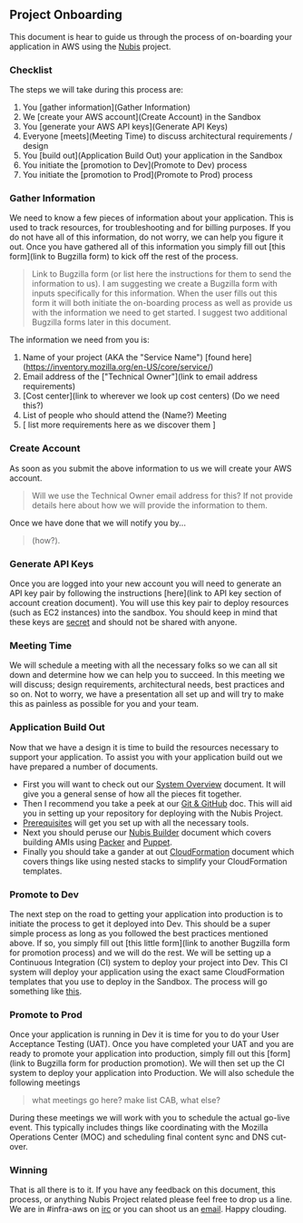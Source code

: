 ﻿## Project Onboarding

This document is hear to guide us through the process of on-boarding your application in AWS using the [Nubis](https://github.com/Nubisproject) project.

### Checklist
The steps we will take during this process are:
 1. You [gather information](Gather Information)
 1. We [create your AWS account](Create Account) in the Sandbox
 1. You [generate your AWS API keys](Generate API Keys)
 1. Everyone [meets](Meeting Time) to discuss architectural requirements / design
 1. You [build out](Application Build Out) your application in the Sandbox
 1. You initiate the [promotion to Dev](Promote to Dev) process
 1. You initiate the [promotion to Prod](Promote to Prod) process


### Gather Information
We need to know a few pieces of information about your application. This is used to track resources, for troubleshooting and for billing purposes. If you do not have all of this information, do not worry, we can help you figure it out. Once you have gathered all of this information you simply fill out [this form](link to Bugzilla form) to kick off the rest of the process.

> Link to Bugzilla form (or list here the instructions for them to send the information to us). I am suggesting we create a Bugzilla form with inputs specifically for this information. When the user fills out this form it will both initiate the on-boarding process as well as provide us with the information we need to get started. I suggest two additional Bugzilla forms later in this document.

 The information we need from you is:
 1. Name of your project (AKA the "Service Name") [found here] (https://inventory.mozilla.org/en-US/core/service/)
 1. Email address of the ["Technical Owner"](link to email address requirements)
 1. [Cost center](link to wherever we look up cost centers) (Do we need this?)
 1. List of people who should attend the (Name?) Meeting
 1. [ list more requirements here as we discover them ]


### Create Account
As soon as you submit the above information to us we will create your AWS account.
 > Will we use the Technical Owner email address for this? If not provide details here about how we will provide the information to them.

Once we have done that we will notify you by...
> (how?).

### Generate API Keys
Once you are logged into your new account you will need to generate an API key pair by following the instructions [here](link to API key section of account creation document). You will use this key pair to deploy resources (such as EC2 instances) into the sandbox. You should keep in mind that these keys are [secret](https://github.com/Nubisproject/nubis-docs/blob/master/SECURITY.md) and should not be shared with anyone.

### Meeting Time
We will schedule a meeting with all the necessary folks so we can all sit down and determine how we can help you to succeed. In this meeting we will discuss; design requirements, architectural needs, best practices and so on. Not to worry, we have a presentation all set up and will try to make this as painless as possible for you and your team.

### Application Build Out
Now that we have a design it is time to build the resources necessary to support your application. To assist you with your application build out we have prepared a number of documents.

 * First you will want to check out our [System Overview](https://github.com/Nubisproject/nubis-docs/blob/master/SYSTEM_OVERVIEW.md) document. It will give you a general sense of how all the pieces fit together.
 * Then I recommend you take a peek at our [Git & GitHub](https://github.com/Nubisproject/nubis-docs/blob/master/GIT_GITHUB.md) doc. This will aid you in setting up your repository for deploying with the Nubis Project.
 * [Prerequisites](https://github.com/Nubisproject/nubis-docs/blob/master/PREREQUISITES.md) will get you set up with all the necessary tools.
 * Next you should peruse our [Nubis Builder](https://github.com/Nubisproject/nubis-builder/blob/master/README.md) document which covers building AMIs using [Packer](https://www.packer.io/) and [Puppet](https://puppetlabs.com/).
 * Finally you should take a gander at out [CloudFormation](https://github.com/Nubisproject/nubis-docs/blob/master/CLOUDFORMATION.md) document which covers things like using nested stacks to simplify your CloudFormation templates.

### Promote to Dev
The next step on the road to getting your application into production is to initiate the process to get it deployed into Dev. This should be a super simple process as long as you followed the best practices mentioned above. If so, you simply fill out [this little form](link to another Bugzilla form for promotion process) and we will do the rest. We will be setting up a Continuous Integration (CI) system to deploy your project into Dev. This CI system will deploy your application using the exact same CloudFormation templates that you use to deploy in the Sandbox. The process will go something like [this](https://mana.mozilla.org/wiki/display/EA/Environment+promotion).

### Promote to Prod
Once your application is running in Dev it is time for you to do your User Acceptance Testing (UAT). Once you have completed your UAT and you are ready to promote your application into production, simply fill out this [form](link to Bugzilla form for production promotion). We will then set up the CI system to deploy your application into Production. We will also schedule the following meetings
> what meetings go here? make list CAB, what else?

During these meetings we will work with you to schedule the actual go-live event. This typically includes things like coordinating with the Mozilla Operations Center (MOC) and scheduling final content sync and DNS cut-over.

### Winning
That is all there is to it. If you have any feedback on this document, this process, or anything Nubis Project related please feel free to drop us a line. We are in #infra-aws on [irc](irc.mozilla.org) or you can shoot us an [email](mailto:infra-aws@mozilla.org). Happy clouding.